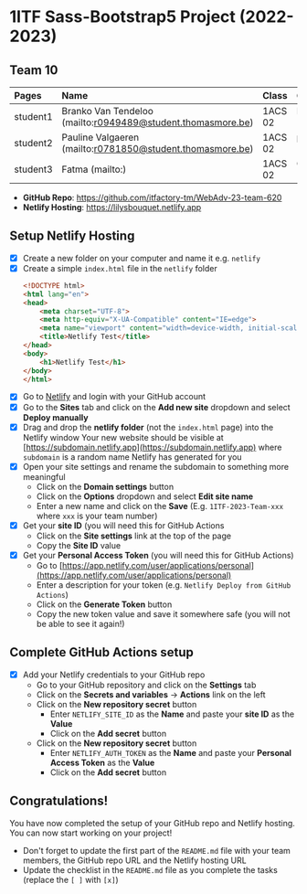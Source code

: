 # 1ITF Sass-Bootstrap5 Project (2022-2023)

## Team 10

| Pages    | Name                                  | Class   | GitHub Username                 |
|:---------|:--------------------------------------| :------ | :------------------------------ |
| student1 | Branko Van Tendeloo (mailto:r0949489@student.thomasmore.be) | 1ACS 02 | BrankoVT (https://github.com/BrankoVT) |
| student2 | Pauline Valgaeren (mailto:r0781850@student.thomasmore.be) | 1ACS 02 | pvalgaeren (https://github.com/pvalgaeren) |
| student3 | Fatma (mailto:) | 1ACS 02 | Coban (https://github.com/Coban) |

- **GitHub Repo**: https://github.com/itfactory-tm/WebAdv-23-team-620
- **Netlify Hosting**: https://lilysbouquet.netlify.app

## Setup Netlify Hosting
- [x] Create a new folder on your computer and name it e.g. `netlify`
- [x] Create a simple `index.html` file in the `netlify` folder
    ```html
    <!DOCTYPE html>
    <html lang="en">
    <head>
        <meta charset="UTF-8">
        <meta http-equiv="X-UA-Compatible" content="IE=edge">
        <meta name="viewport" content="width=device-width, initial-scale=1.0">
        <title>Netlify Test</title>
    </head>
    <body>
        <h1>Netlify Test</h1>
    </body>
    </html>
    ```
- [x] Go to [Netlify](https://www.netlify.com/) and login with your GitHub account
- [x] Go to the **Sites** tab and click on the **Add new site** dropdown and select **Deploy manually**
- [x] Drag and drop the **netlify folder** (not the `index.html` page) into the Netlify window
    Your new website should be visible at [https://subdomain.netlify.app](https://subdomain.netlify.app) where `subdomain` is a random name Netlify has generated for you
- [x] Open your site settings and rename the subdomain to something more meaningful
  - Click on the **Domain settings** button
  - Click on the **Options** dropdown and select **Edit site name**
  - Enter a new name and click on the **Save** (E.g. `1ITF-2023-Team-xxx` where `xxx` is your team number)
- [x] Get your **site ID** (you will need this for GitHub Actions
  - Click on the **Site settings** link at the top of the page
  - Copy the **Site ID** value
- [x] Get your **Personal Access Token** (you will need this for GitHub Actions)
  - Go to [https://app.netlify.com/user/applications/personal](https://app.netlify.com/user/applications/personal)
  - Enter a description for your token (e.g. `Netlify Deploy from GitHub Actions`)
  - Click on the **Generate Token** button
  - Copy the new token value and save it somewhere safe (you will not be able to see it again!)

## Complete GitHub Actions setup
- [x] Add your Netlify credentials to your GitHub repo
  - Go to your GitHub repository and click on the **Settings** tab
  - Click on the **Secrets and variables** -> **Actions** link on the left
  - Click on the **New repository secret** button
    - Enter `NETLIFY_SITE_ID` as the **Name** and paste your **site ID** as the **Value**
    - Click on the **Add secret** button
  - Click on the **New repository secret** button
    - Enter `NETLIFY_AUTH_TOKEN` as the **Name** and paste your **Personal Access Token** as the **Value**
    - Click on the **Add secret** button
    
## Congratulations!
You have now completed the setup of your GitHub repo and Netlify hosting.  
You can now start working on your project!  

- Don't forget to update the first part of the `README.md` file with your team members, the GitHub repo URL and the Netlify hosting URL
- Update the checklist in the `README.md` file as you complete the tasks (replace the `[ ]` with `[x]`)
